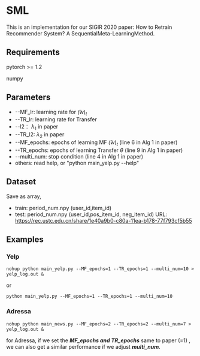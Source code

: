 # SML
  This is an implementation for our SIGIR 2020 paper: How to Retrain Recommender System? A SequentialMeta-LearningMethod.
  ## Requirements
  pytorch >= 1.2

  numpy

  ## Parameters

  + --MF_lr: learning rate for $\hat(w)_t$
  + --TR_lr: learning rate for Transfer
  + --l2： $\lambda_1$ in paper
  + --TR_l2: $\lambda_2$ in paper
  + --MF_epochs: epochs of learning MF $\hat(w)_t$  (line 6 in Alg 1 in paper)
  + --TR_epochs: epochs of learning Transfer $\theta$ (line 9 in Alg 1 in paper)
  + --multi_num: stop condition  (line 4 in Alg 1 in paper)
  + others: read help, or "python main_yelp.py --help"

  ## Dataset
  Save as array,
  + train: period_num.npy (user_id,item_id)
  + test:  period_num.npy (user_id,pos_item_id, neg_item_id)
  URL: https://rec.ustc.edu.cn/share/1e40a9b0-c80a-11ea-b178-77f793cf5b55
  
  ## Examples

  ### Yelp

  `nohup python main_yelp.py --MF_epochs=1 --TR_epochs=1 --multi_num=10 > yelp_log.out &`

  or

  `python main_yelp.py --MF_epochs=1 --TR_epochs=1 --multi_num=10`

  ### Adressa
  `nohup python main_news.py --MF_epochs=2 --TR_epochs=2 --multi_num=7 > yelp_log.out &`
  
  for Adressa, if we set the ***MF_epochs and TR_epochs*** same to paper (=1) , we can also get a similar performance if we adjust ***multi_num***.




